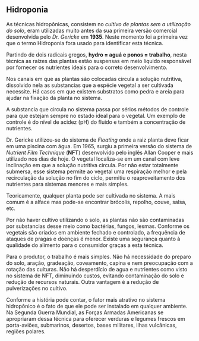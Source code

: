 ## Hidroponia

As técnicas hidropônicas, consistem no *cultivo de plantas sem a utilização do solo*, eram utilizadas muito antes da sua primeira versão comercial desenvolvida pelo *Dr. Gericke* em **1935**. Neste momento foi a primeira vez que o termo Hidroponia fora usado para identificar esta técnica.

Partindo de dois radicais gregos, **hydro = aguá e ponos = trabalho**, nesta técnica as raízes das plantas estão suspensas em meio liquido responsável por fornecer os nutrientes ideais para o correto desenvolvimento.

Nos canais em que as plantas são colocadas circula a solução nutritiva, dissolvido nela as substancias que a espécie vegetal a ser cultivada necessite. Há casos em que existem substratos como pedra e areia para ajudar na fixação da planta no sistema.

A substancia que circula no sistema passa por sérios métodos de controle para que estejam sempre no estado ideal para o vegetal. Um exemplo de controle é do nível de acidez (pH) do fluido e também a concentração de nutrientes.

Dr. Gericke utilizou-se do sistema de *Floating* onde a raiz planta deve ficar em uma piscina com água. Em 1965, surgiu a primeira versão do sistema de *Nutrient Film Technique* (**NFT**) desenvolvido pelo inglês Allan Cooper e mais utilizado nos dias de hoje. O vegetal localiza-se em um canal com leve inclinação em que a solução nutritiva circula. Por não estar totalmente submersa, esse sistema permite ao vegetal uma respiração melhor e pela recirculação da solução no fim do ciclo, permitiu o reaproveitamento dos nutrientes para sistemas menores e mais simples.

Teoricamente, qualquer planta pode ser cultivada no sistema. A mais comum é a alface mas pode-se encontrar brócolis, repolho, couve, salsa, etc.

Por não haver cultivo utilizando o solo, as plantas não são contaminadas por substancias desse meio como bactérias, fungos, lesmas. Conforme os vegetais são criados em ambiente fechado e controlado, a frequência de ataques de pragas e doenças é menor. Existe uma segurança quanto à qualidade do alimento para o consumidor graças a esta técnica.

Para o produtor, o trabalho é mais simples. Não há necessidade do preparo do solo, aração, gradeação, coveamento, capina e nem preocupação com a rotação das culturas. Não há desperdício de agua e nutrientes como visto no sistema de NFT, diminuindo custos, evitando contaminação do solo e redução de recursos naturais. Outra vantagem é a redução de pulverizações no cultivo.

Conforme a história pode contar, o fator mais atrativo no sistema hidropônico é o fato de que ele pode ser instalado em qualquer ambiente. Na Segunda Guerra Mundial, as Forças Armadas Americanas se apropriaram dessa técnica para oferecer verduras e legumes frescos em porta-aviões, submarinos, desertos, bases militares, ilhas vulcânicas, regiões polares.
